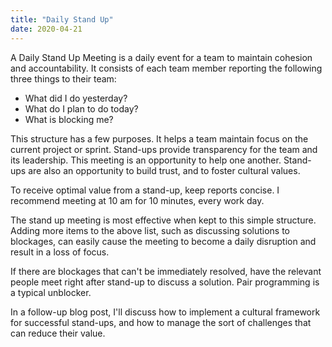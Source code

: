```yaml
---
title: "Daily Stand Up"
date: 2020-04-21
---
```


A Daily Stand Up Meeting is a daily event for a team to maintain cohesion and accountability. It consists of each team member reporting the following three things to their team:

* What did I do yesterday?
* What do I plan to do today?
* What is blocking me?

This structure has a few purposes. It helps a team maintain focus on the current project or sprint. Stand-ups provide transparency for the team and its leadership. This meeting is an opportunity to help one another. Stand-ups are also an opportunity to build trust, and to foster cultural values.

To receive optimal value from a stand-up, keep reports concise. I recommend meeting at 10 am for 10 minutes, every work day.

The stand up meeting is most effective when kept to this simple structure. Adding more items to the above list, such as discussing solutions to blockages, can easily cause the meeting to become a daily disruption and result in a loss of focus.

If there are blockages that can't be immediately resolved, have the relevant people meet right after stand-up to discuss a solution. Pair programming is a typical unblocker.

In a follow-up blog post, I'll discuss how to implement a cultural framework for successful stand-ups, and how to manage the sort of challenges that can reduce their value.


